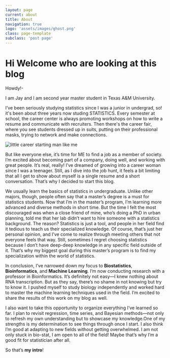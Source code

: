 ```yaml
---
layout: page
current: about
title: About
navigation: true
logo: 'assets/images/ghost.png'
class: page-template
subclass: 'post page'
---
```


# Hi Welcome who are looking at this blog

Howdy!-

I am Jay and I am second year master student in Texas A&M University.

I’ve been seriously studying statistics since I was a junior in undergrad, so! it's been about three years now studing STATISTICS. Every semester at school, the career center is always promoting workshops on how to write a resume and communicate with recruiters. Then there's the career fair, where you see students dressed up in suits, putting on their professional masks, trying to network and make connections.

![little career starting man like me](https://mblogthumb-phinf.pstatic.net/MjAyMjEyMDRfMTE0/MDAxNjcwMTM0MzQxNDc2.hTTF4r_oPoht-e8F-v6ap8ZSheuB9V6kExtYVz9PI-og.eL_di1rsJfgKDDfjGkyEtSCN0EPub2O9rfof926omCUg.JPEG.goms1101/IMG_3390.JPG?type=w800)


But like everyone else, it’s time for ME to find a job as a member of society. I’m excited about becoming part of a company, doing well, and working with great people. It’s real, really! I’ve dreamed of growing into a career woman since I was a teenager. Still, as I dive into the job hunt, it feels a bit limiting that all I get to show about myself is a single resume and a short conversation. That’s why I decided to start this blog.

We usually learn the basics of statistics in undergraduate. Unlike other majors, though, people often say that a master’s degree is a must for statistics students. Now that I’m in the master’s program, I’m learning more advanced and diverse methods in short time. But the time I felt the most discouraged was when a close friend of mine, who’s doing a PhD in urban planning, told me that her lab didn’t want to hire someone with a statistics background. The reason? Statistics is just a tool, and people in her field find it tedious to teach us their specialized knowledge. Of course, that’s just her personal opinion, and I’ve come to realize through meeting others that not everyone feels that way. Still, sometimes I regret choosing statistics because I don’t have deep-deep knowledge in any specific field outside of it. That’s why my biggest goal during this master’s program is to find my specialization within the world of statistics.

In conclusion, I’ve narrowed down my focus to **Biostatistics**, **Bioinformatics**, and **Machine Learning**. I’m now conducting research with a professor in Bioinformatics. It’s definitely not easy—I knew nothing about RNA transcription. But as they say, there’s no shame in not knowing but try to know it. I pushed myself to study biology independently and worked hard to master the machine learning techniques used in the field. I’m excited to share the results of this work on my blog as well.


I also want to take this opportunity to organize everything I’ve learned so far. I plan to revisit regression, time series, and Bayesian methods—not only to refresh my own understanding but to showcase my knowledge.One of my strengths is my determination to see things through once I start. I also think I’m good at adapting to new fields without getting overwhelmed. I am not only stuck in bio-stat, I am open to all of the field! Maybe that’s why I’m a good fit for statistician after all.

So that’s **my intro**!